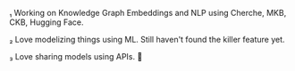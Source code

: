 ₁ Working on Knowledge Graph Embeddings and NLP using Cherche, MKB, CKB, Hugging Face.

₂ Love modelizing things using ML. Still haven't found the killer feature yet.

₃ Love sharing models using APIs. 🙂
